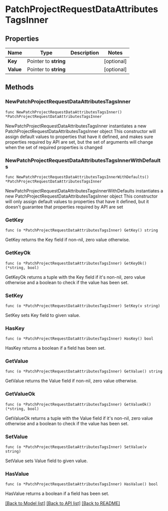 # PatchProjectRequestDataAttributesTagsInner

## Properties

Name | Type | Description | Notes
------------ | ------------- | ------------- | -------------
**Key** | Pointer to **string** |  | [optional] 
**Value** | Pointer to **string** |  | [optional] 

## Methods

### NewPatchProjectRequestDataAttributesTagsInner

`func NewPatchProjectRequestDataAttributesTagsInner() *PatchProjectRequestDataAttributesTagsInner`

NewPatchProjectRequestDataAttributesTagsInner instantiates a new PatchProjectRequestDataAttributesTagsInner object
This constructor will assign default values to properties that have it defined,
and makes sure properties required by API are set, but the set of arguments
will change when the set of required properties is changed

### NewPatchProjectRequestDataAttributesTagsInnerWithDefaults

`func NewPatchProjectRequestDataAttributesTagsInnerWithDefaults() *PatchProjectRequestDataAttributesTagsInner`

NewPatchProjectRequestDataAttributesTagsInnerWithDefaults instantiates a new PatchProjectRequestDataAttributesTagsInner object
This constructor will only assign default values to properties that have it defined,
but it doesn't guarantee that properties required by API are set

### GetKey

`func (o *PatchProjectRequestDataAttributesTagsInner) GetKey() string`

GetKey returns the Key field if non-nil, zero value otherwise.

### GetKeyOk

`func (o *PatchProjectRequestDataAttributesTagsInner) GetKeyOk() (*string, bool)`

GetKeyOk returns a tuple with the Key field if it's non-nil, zero value otherwise
and a boolean to check if the value has been set.

### SetKey

`func (o *PatchProjectRequestDataAttributesTagsInner) SetKey(v string)`

SetKey sets Key field to given value.

### HasKey

`func (o *PatchProjectRequestDataAttributesTagsInner) HasKey() bool`

HasKey returns a boolean if a field has been set.

### GetValue

`func (o *PatchProjectRequestDataAttributesTagsInner) GetValue() string`

GetValue returns the Value field if non-nil, zero value otherwise.

### GetValueOk

`func (o *PatchProjectRequestDataAttributesTagsInner) GetValueOk() (*string, bool)`

GetValueOk returns a tuple with the Value field if it's non-nil, zero value otherwise
and a boolean to check if the value has been set.

### SetValue

`func (o *PatchProjectRequestDataAttributesTagsInner) SetValue(v string)`

SetValue sets Value field to given value.

### HasValue

`func (o *PatchProjectRequestDataAttributesTagsInner) HasValue() bool`

HasValue returns a boolean if a field has been set.


[[Back to Model list]](../README.md#documentation-for-models) [[Back to API list]](../README.md#documentation-for-api-endpoints) [[Back to README]](../README.md)


